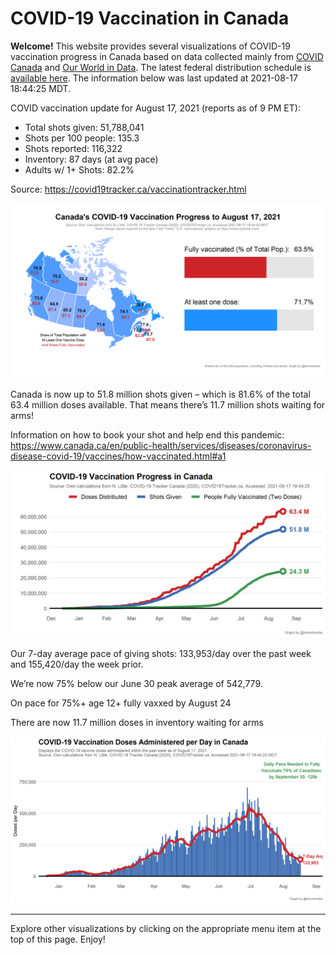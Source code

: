 COVID-19 Vaccination in Canada
==============================

**Welcome!** This website provides several visualizations of COVID-19
vaccination progress in Canada based on data collected mainly from
[COVID Canada](https://covid19tracker.ca/vaccinationtracker.html) and
[Our World in Data](https://ourworldindata.org/covid-vaccinations). The
latest federal distribution schedule is [available
here](https://www.canada.ca/en/public-health/services/diseases/2019-novel-coronavirus-infection/prevention-risks/covid-19-vaccine-treatment/vaccine-rollout.html).
The information below was last updated at 2021-08-17 18:44:25 MDT.

COVID vaccination update for August 17, 2021 (reports as of 9 PM ET):

-   Total shots given: 51,788,041
-   Shots per 100 people: 135.3
-   Shots reported: 116,322
-   Inventory: 87 days (at avg pace)
-   Adults w/ 1+ Shots: 82.2%

Source:
<a href="https://covid19tracker.ca/vaccinationtracker.html" class="uri">https://covid19tracker.ca/vaccinationtracker.html</a>

![](Plots/plot_main.png)

Canada is now up to 51.8 million shots given – which is 81.6% of the
total 63.4 million doses available. That means there’s 11.7 million
shots waiting for arms!

Information on how to book your shot and help end this pandemic:
<a href="https://www.canada.ca/en/public-health/services/diseases/coronavirus-disease-covid-19/vaccines/how-vaccinated.html#a1" class="uri">https://www.canada.ca/en/public-health/services/diseases/coronavirus-disease-covid-19/vaccines/how-vaccinated.html#a1</a>

![](Plots/plot_total.png)

Our 7-day average pace of giving shots: 133,953/day over the past week
and 155,420/day the week prior.

We’re now 75% below our June 30 peak average of 542,779.

On pace for 75%+ age 12+ fully vaxxed by August 24

There are now 11.7 million doses in inventory waiting for arms

![](Plots/pace_national.png)

------------------------------------------------------------------------

Explore other visualizations by clicking on the appropriate menu item at
the top of this page. Enjoy!
